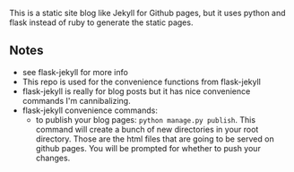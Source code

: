 This is a static site blog like Jekyll for Github pages, but it uses python and flask instead of ruby to generate the static pages.

## Notes

* see flask-jekyll for more info
* This repo is used for the convenience functions from flask-jekyll 
* flask-jekyll is really for blog posts but it has nice convenience commands I'm cannibalizing.
* flask-jekyll convenience commands:
    * to publish your blog pages: `python manage.py publish`.  This command will create a bunch of new directories in your root directory.  Those are the html files that are going to be served on github pages.  You will be prompted for whether to push your changes.
